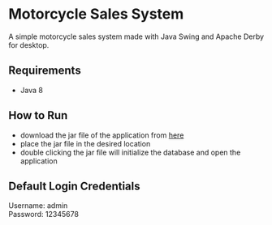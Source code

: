# Motorcycle Sales System
A simple motorcycle sales system made with Java Swing and Apache Derby for desktop.

## Requirements
* Java 8

## How to Run
* download the jar file of the application from [here](https://github.com/nnaaffffuu/motorcycle-sales-system/releases)
* place the jar file in the desired location
* double clicking the jar file will initialize the database and open the application

## Default Login Credentials
Username: admin  
Password: 12345678